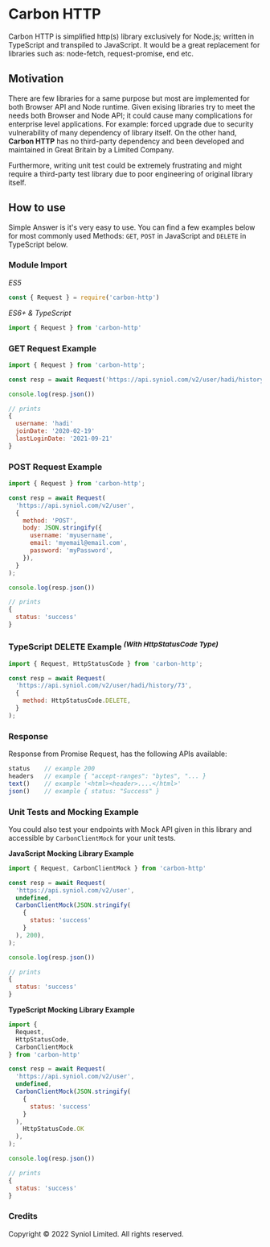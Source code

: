 # Carbon HTTP
Carbon HTTP is simplified http(s) library exclusively for Node.js; 
written in TypeScript and transpiled to JavaScript. It would be a 
great replacement for libraries such as: node-fetch, request-promise, 
end etc.


## Motivation
There are few libraries for a same purpose but most are implemented 
for both Browser API and Node runtime. Given exising libraries try to 
meet the needs both Browser and Node API; it could cause many complications 
for enterprise level applications. For example: forced upgrade due to 
security vulnerability of many dependency of library itself. On the 
other hand, __Carbon HTTP__ has no third-party dependency and been 
developed and maintained in Great Britain by a Limited Company.

Furthermore, writing unit test could be extremely frustrating and might 
require a third-party test library due to poor engineering of original 
library itself.


## How to use
Simple Answer is it's very easy to use. You can find a few examples below 
for most commonly used Methods: `GET`, `POST` in JavaScript and `DELETE` 
in TypeScript below.


### Module Import
_ES5_
```js
const { Request } = require('carbon-http')
```

_ES6+ & TypeScript_
```js
import { Request } from 'carbon-http'
```

### GET Request Example

```js
import { Request } from 'carbon-http';

const resp = await Request('https://api.syniol.com/v2/user/hadi/history');

console.log(resp.json())

// prints
{
  username: 'hadi'
  joinDate: '2020-02-19'
  lastLoginDate: '2021-09-21'
}
```

### POST Request Example

```js
import { Request } from 'carbon-http';

const resp = await Request(
  'https://api.syniol.com/v2/user',
  {
    method: 'POST',
    body: JSON.stringify({
      username: 'myusername',
      email: 'myemail@email.com',
      password: 'myPassword',
    }),
  }
);

console.log(resp.json())

// prints
{
  status: 'success'
}
```


### TypeScript DELETE Example _<sup>(With HttpStatusCode Type)</sup>_
```js
import { Request, HttpStatusCode } from 'carbon-http';

const resp = await Request(
  'https://api.syniol.com/v2/user/hadi/history/73',
  {
    method: HttpStatusCode.DELETE,
  }
);
```


### Response
Response from Promise Request, has the following APIs available:

```js
status    // example 200
headers   // example { "accept-ranges": "bytes", "... }
text()    // example '<html><header>....</html>'
json()    // example { status: "Success" }
```


### Unit Tests and Mocking Example
You could also test your endpoints with Mock API given in this library
and accessible by `CarbonClientMock` for your unit tests.

__JavaScript Mocking Library Example__
```js
import { Request, CarbonClientMock } from 'carbon-http'

const resp = await Request(
  'https://api.syniol.com/v2/user',
  undefined,
  CarbonClientMock(JSON.stringify(
    {
      status: 'success'
    }
  ), 200),
);

console.log(resp.json())

// prints
{
  status: 'success'
}
```

__TypeScript Mocking Library Example__
```js
import {
  Request,
  HttpStatusCode,
  CarbonClientMock
} from 'carbon-http'

const resp = await Request(
  'https://api.syniol.com/v2/user',
  undefined,
  CarbonClientMock(JSON.stringify(
    {
      status: 'success'
    }
  ),
    HttpStatusCode.OK
  ),
);

console.log(resp.json())

// prints
{
  status: 'success'
}
```


### Credits
Copyright &copy; 2022 Syniol Limited. All rights reserved.

